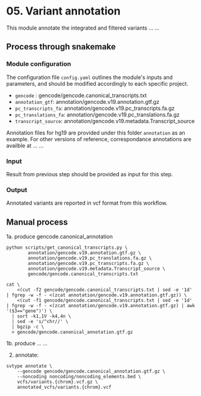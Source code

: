 # 05. Variant annotation
This module annotate the integrated and filtered variants ... ...

## Process through snakemake

### Module configuration
The configuration file `config.yaml` outlines the module's inputs and parameters, and should be modified accordingly to each specific project. 

* `gencode` : gencode/gencode.canonical_transcripts.txt
* `annotation_gtf`: annotation/gencode.v19.annotation.gtf.gz
* `pc_transcripts_fa`: annotation/gencode.v19.pc_transcripts.fa.gz
* `pc_translations_fa`: annotation/gencode.v19.pc_translations.fa.gz
* `transcript_source`: annotation/gencode.v19.metadata.Transcript_source

Annotation files for hg19 are provided under this folder `annotation` as an example. For other versions of reference, correspondance annotations are availble at ... ...

### Input
Result from previous step should be provided as input for this step.

### Output
Annotated variants are reported in vcf format from this workflow.

## Manual process
1a. produce gencode.canonical_annotation

```
python scripts/get_canonical_transcripts.py \
		annotation/gencode.v19.annotation.gtf.gz \
		annotation/gencode.v19.pc_translations.fa.gz \
		annotation/gencode.v19.pc_transcripts.fa.gz \
		annotation/gencode.v19.metadata.Transcript_source \
		gencode/gencode.canonical_transcripts.txt

cat \
    <(cut -f2 gencode/gencode.canonical_transcripts.txt | sed -e '1d' | fgrep -w -f - <(zcat annotation/gencode.v19.annotation.gtf.gz)) \
    <(cut -f1 gencode/gencode.canonical_transcripts.txt | sed -e '1d' | fgrep -w -f - <(zcat annotation/gencode.v19.annotation.gtf.gz) | awk '($3=="gene")') \
  | sort -k1,1V -k4,4n \
  | sed -e 's/^chr//' \
  | bgzip -c \
  > gencode/gencode.canonical_annotation.gtf.gz

```

1b. produce 
... ...

2. annotate:
```
svtype annotate \
	--gencode gencode/gencode.canonical_annotation.gtf.gz \
	--noncoding noncoding/noncoding_elements.bed \
	vcfs/variants.{chrom}.vcf.gz \
	annotated_vcfs/variants.{chrom}.vcf
```

